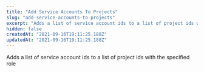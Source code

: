 ```yaml
---
title: "Add Service Accounts To Projects"
slug: "add-service-accounts-to-projects"
excerpt: "Adds a list of service account ids to a list of project ids with the specified role"
hidden: false
createdAt: "2021-09-16T19:11:25.188Z"
updatedAt: "2021-09-16T19:11:25.188Z"
---
```

Adds a list of service account ids to a list of project ids with the specified role